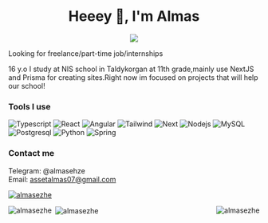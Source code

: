 <h1 align="center">Heeey 👋, I'm Almas</h1>


<p align="center">
  <img src="https://readme-typing-svg.herokuapp.com?color=%238fce00&size=28&center=true&lines=MadiChort;Next.js;TypeScript;Angular;SpringBoot;Prisma;ReactJs"/>
</p>

<p>Looking for freelance/part-time job/internships</p>

<p>
16 y.o
  I study at NIS school in Taldykorgan at 11th grade,mainly use NextJS and Prisma for creating sites.Right now im focused on projects that will help our school!
</p>


<h3>Tools I use</h3>
<p>
  <img alt="Typescript" src="https://img.shields.io/badge/typescript-%23007ACC.svg?style=for-the-badge&logo=typescript&logoColor=white" />
  <img alt="React" src="https://img.shields.io/badge/react-%2320232a.svg?style=for-the-badge&logo=react&logoColor=%2361DAFB" />
  <img alt="Angular" src="https://img.shields.io/badge/angular-%23DD0031.svg?style=for-the-badge&logo=angular&logoColor=white" />
  <img alt="Tailwind" src="https://img.shields.io/badge/tailwindcss-%2338B2AC.svg?style=for-the-badge&logo=tailwind-css&logoColor=white" />
  <img alt="Next" src="https://img.shields.io/badge/Next-black?style=for-the-badge&logo=next.js&logoColor=white" />
  <img alt="Nodejs" src="https://img.shields.io/badge/node.js-6DA55F?style=for-the-badge&logo=node.js&logoColor=white" />
  <img alt="MySQL" src="https://img.shields.io/badge/mysql-%2300f.svg?style=for-the-badge&logo=mysql&logoColor=white" />
  <img alt="Postgresql" src="https://img.shields.io/badge/postgres-%23316192.svg?style=for-the-badge&logo=postgresql&logoColor=white" />
  <img alt="Python" src="https://img.shields.io/badge/Python-3776AB?style=for-the-badge&logo=python&logoColor=white" />
  <img alt="Spring" src="https://img.shields.io/badge/Spring-6DB33F?style=for-the-badge&logo=spring&logoColor=white" />
  
  
</p>
  
<h3>Contact me</h3>

Telegram: @almasehze  
Email: assetalmas07@gmail.com    

<p align="left"> <a href="https://github.com/ryo-ma/github-profile-trophy"><img src="https://github-profile-trophy.vercel.app/?username=almasezhe" alt="almasezhe" /></a> </p>


<p><img align="left" src="https://github-readme-streak-stats.herokuapp.com/?user=almasezhe&" alt="almasezhe" /></p>
<p><img align="right" src="https://github-readme-stats.vercel.app/api?username=almasezhe&show_icons=true&locale=en" alt="almasezhe" /></p>

<p>&nbsp;<img align="center" src="https://github-readme-stats.vercel.app/api/top-langs?username=almasezhe&show_icons=true&theme=merko&locale=en&layout=compact" alt="almasezhe" /></p>


